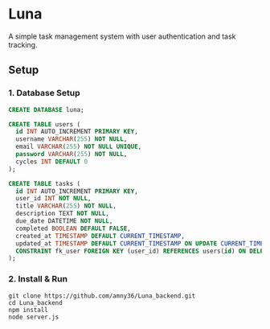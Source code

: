 # Luna

A simple task management system with user authentication and task tracking.  

## Setup  

### 1. Database Setup  
```sql
CREATE DATABASE luna;

CREATE TABLE users (
  id INT AUTO_INCREMENT PRIMARY KEY,
  username VARCHAR(255) NOT NULL,
  email VARCHAR(255) NOT NULL UNIQUE,
  password VARCHAR(255) NOT NULL,
  cycles INT DEFAULT 0
);

CREATE TABLE tasks (
  id INT AUTO_INCREMENT PRIMARY KEY,
  user_id INT NOT NULL,
  title VARCHAR(255) NOT NULL,
  description TEXT NOT NULL,
  due_date DATETIME NOT NULL,
  completed BOOLEAN DEFAULT FALSE,
  created_at TIMESTAMP DEFAULT CURRENT_TIMESTAMP,
  updated_at TIMESTAMP DEFAULT CURRENT_TIMESTAMP ON UPDATE CURRENT_TIMESTAMP,
  CONSTRAINT fk_user FOREIGN KEY (user_id) REFERENCES users(id) ON DELETE CASCADE
);
```

### 2. Install & Run
```console
git clone https://github.com/amny36/Luna_backend.git  
cd Luna_backend 
npm install  
node server.js
```

